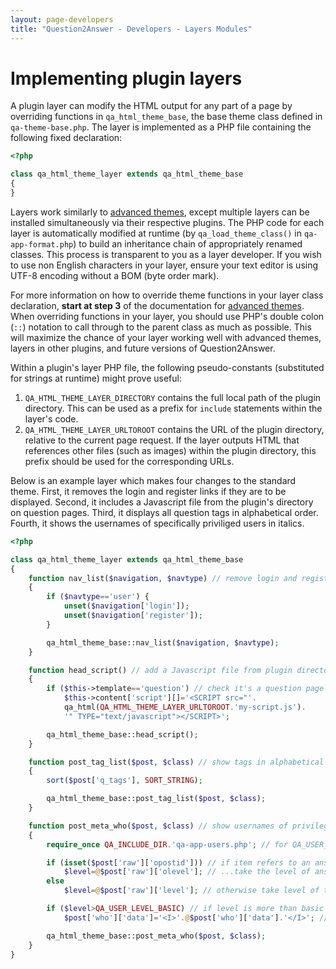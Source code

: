 ```yaml
---
layout: page-developers
title: "Question2Answer - Developers - Layers Modules"
---
```


# Implementing plugin layers

A plugin layer can modify the HTML output for any part of a page by overriding functions in `qa_html_theme_base`, the base theme class defined in `qa-theme-base.php`. The layer is implemented as a PHP file containing the following fixed declaration:

~~~php
<?php

class qa_html_theme_layer extends qa_html_theme_base
{
}
~~~

Layers work similarly to [advanced themes](/themes/), except multiple layers can be installed simultaneously via their respective plugins. The PHP code for each layer is automatically modified at runtime (by `qa_load_theme_class()` in `qa-app-format.php`) to build an inheritance chain of appropriately renamed classes. This process is transparent to you as a layer developer. If you wish to use non English characters in your layer, ensure your text editor is using UTF-8 encoding without a BOM (byte order mark).

For more information on how to override theme functions in your layer class declaration, **start at step 3** of the documentation for [advanced themes](/themes/). When overriding functions in your layer, you should use PHP's double colon (`::`) notation to call through to the parent class as much as possible. This will maximize the chance of your layer working well with advanced themes, layers in other plugins, and future versions of Question2Answer.

Within a plugin's layer PHP file, the following pseudo-constants (substituted for strings at runtime) might prove useful:

1.  `QA_HTML_THEME_LAYER_DIRECTORY` contains the full local path of the plugin directory. This can be used as a prefix for `include` statements within the layer's code.
2.  `QA_HTML_THEME_LAYER_URLTOROOT` contains the URL of the plugin directory, relative to the current page request. If the layer outputs HTML that references other files (such as images) within the plugin directory, this prefix should be used for the corresponding URLs.

Below is an example layer which makes four changes to the standard theme. First, it removes the login and register links if they are to be displayed. Second, it includes a Javascript file from the plugin's directory on question pages. Third, it displays all question tags in alphabetical order. Fourth, it shows the usernames of specifically priviliged users in italics.

~~~php
<?php

class qa_html_theme_layer extends qa_html_theme_base
{
	function nav_list($navigation, $navtype) // remove login and register links
	{
		if ($navtype=='user') {
			unset($navigation['login']);
			unset($navigation['register']);
		}

		qa_html_theme_base::nav_list($navigation, $navtype);
	}

	function head_script() // add a Javascript file from plugin directory
	{
		if ($this->template=='question') // check it's a question page
			$this->content['script'][]='<SCRIPT src="'.
			qa_html(QA_HTML_THEME_LAYER_URLTOROOT.'my-script.js').
			'" TYPE="text/javascript"></SCRIPT>';

		qa_html_theme_base::head_script();
	}

	function post_tag_list($post, $class) // show tags in alphabetical order
	{
		sort($post['q_tags'], SORT_STRING);

		qa_html_theme_base::post_tag_list($post, $class);
	}

	function post_meta_who($post, $class) // show usernames of privileged users in italics
	{
		require_once QA_INCLUDE_DIR.'qa-app-users.php'; // for QA_USER_LEVEL_BASIC constant

		if (isset($post['raw']['opostid'])) // if item refers to an answer or comment...
			$level=@$post['raw']['olevel']; // ...take the level of answer or comment author
		else
			$level=@$post['raw']['level']; // otherwise take level of the question author

		if ($level>QA_USER_LEVEL_BASIC) // if level is more than basic user...
			$post['who']['data']='<I>'.@$post['who']['data'].'</I>'; // ...add italics

		qa_html_theme_base::post_meta_who($post, $class);
	}
}
~~~
